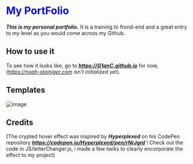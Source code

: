  <h1 style="color:blue;">My PortFolio</h1>

***This is my personal portfolio.*** It is a training to frond-end and a great entry to my level as you would come across my Github.

## How to use it

To see how it looks like, go to ***https://G1anC.github.io*** for now, (*https://noah-steiniger.com isn't initialized yet*).

## Templates
![image](https://github.com/G1anC/PortFolio/assets/114910356/8ee95fa4-15da-46f3-a934-2cda6f8d1f6a)


## Credits

(The crypted hover effect was inspired by ***Hyperplexed*** on his CodePen repository ***https://codepen.io/Hyperplexed/pen/rNrJgrd*** ! Check out the code in JS/letterChanger.js, i made a few twiks to clearly encorporate the effect to my project)




